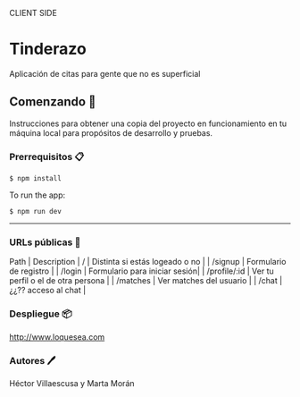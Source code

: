 CLIENT SIDE
# Tinderazo
Aplicación de citas para gente que no es superficial
## Comenzando 🚀️
Instrucciones para obtener una copia del proyecto en funcionamiento en tu máquina local para propósitos de desarrollo y pruebas.
### Prerrequisitos 📋️
    $ npm install

To run the app:

    $ npm run dev
***
### URLs públicas  📍️

Path | Description
| / | Distinta si estás logeado o no |
| /signup | Formulario de registro |
| /login | Formulario para iniciar sesión|
| /profile/:id | Ver tu perfil o el de otra persona |
| /matches | Ver matches del usuario |
| /chat | ¿¿?? acceso al chat | 


### Despliegue 📦️
<http://www.loquesea.com>

### Autores 🖊️
Héctor Villaescusa y Marta Morán

